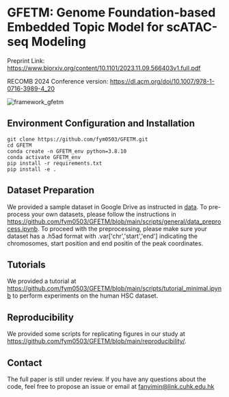 # GFETM: Genome Foundation-based Embedded Topic Model for scATAC-seq Modeling

Preprint Link: https://www.biorxiv.org/content/10.1101/2023.11.09.566403v1.full.pdf

RECOMB 2024 Conference version: https://dl.acm.org/doi/10.1007/978-1-0716-3989-4_20

![framework_gfetm](https://github.com/user-attachments/assets/6e090921-21d0-4089-a6fc-7b8db5fa14a2)

## Environment Configuration and Installation
```
git clone https://github.com/fym0503/GFETM.git
cd GFETM
conda create -n GFETM_env python=3.8.10
conda activate GFETM_env
pip install -r requirements.txt
pip install -e .
```

## Dataset Preparation
We provided a sample dataset in Google Drive as instructed in [data](https://github.com/fym0503/GFETM/tree/main/data). To pre-process your own datasets, please follow the instructions in https://github.com/fym0503/GFETM/blob/main/scripts/general/data_preprocess.ipynb. To proceed with the preprocessing, please make sure your dataset has a .h5ad format with .var['chr','start','end'] indicating the chromosomes, start position and end positin of the peak coordinates.

## Tutorials
We provided a tutorial at https://github.com/fym0503/GFETM/blob/main/scripts/tutorial_minimal.ipynb to perform experiments on the human HSC dataset.

## Reproducibility
We provided some scripts for replicating figures in our study at https://github.com/fym0503/GFETM/blob/main/reproducibility/.

## Contact
The full paper is still under review. If you have any questions about the code, feel free to propose an issue or email at fanyimin@link.cuhk.edu.hk

